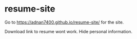 # resume-site

Go to https://adnan7400.github.io/resume-site/ for the site.

Download link to resume wont work. Hide personal information.
